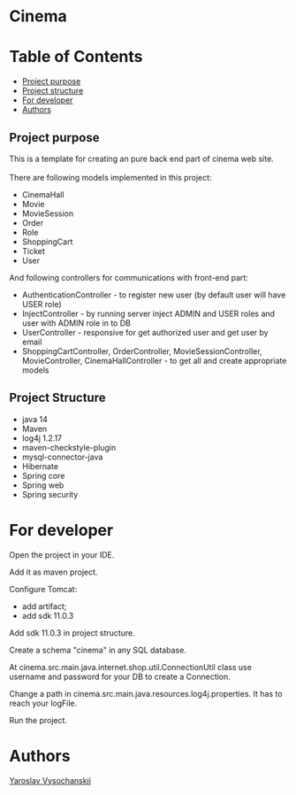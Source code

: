 <h1>Cinema</h1>
<h1>Table of Contents</h1>
<ul>
<li><a href="#project_purpose">Project purpose</a></li>
<li><a href="#project_structure">Project structure</a></li>
<li><a href="#For_developer">For developer</a></li>
<li><a href="#authors">Authors</a></li>
</ul>
<a name="project_purpose"></a><h2>Project purpose</h2>
This is a template for creating an pure back end part of cinema web site.
<br><br>
There are following models implemented in this project:
<ul>
<li>CinemaHall</li>
<li>Movie</li>
<li>MovieSession</li>
<li>Order</li>
<li>Role</li>
<li>ShoppingCart</li>
<li>Ticket</li>
<li>User</li>
</ul>
And following controllers for communications with front-end part:
<ul>
<li>AuthenticationController - to register new user (by default user will have USER role)</li>
<li>InjectController - by running server inject ADMIN and USER roles and user with ADMIN role in to DB</li>
<li>UserController - responsive for get authorized user and get user by email</li>
<li>ShoppingCartController, OrderController, MovieSessionController, MovieController, CinemaHallController - to get all and create appropriate models</li>
</ul>
<a name="project_structure"></a><h2>Project Structure</h2>
<ul>
<li>java 14</li>
<li>Maven</li>
<li>log4j 1.2.17</li>
<li>maven-checkstyle-plugin</li>
<li>mysql-connector-java</li>
<li>Hibernate</li>
<li>Spring core</li>
<li>Spring web</li>
<li>Spring security</li>
</ul>

<a name="For_developer"></a><h1>For developer</h1>

Open the project in your IDE.

Add it as maven project.

Configure Tomcat:
<ul>
<li>add artifact;</li>
<li>add sdk 11.0.3</li>
</ul>

Add sdk 11.0.3 in project structure.

Create a schema "cinema" in any SQL database.

At cinema.src.main.java.internet.shop.util.ConnectionUtil class use username and password for your DB to create a Connection.

Change a path in cinema.src.main.java.resources.log4j.properties. It has to reach your logFile.

Run the project.

<a name="authors"></a><h1>Authors</h1>
<a href="https://github.com/Merkald">Yaroslav Vysochanskii</a>